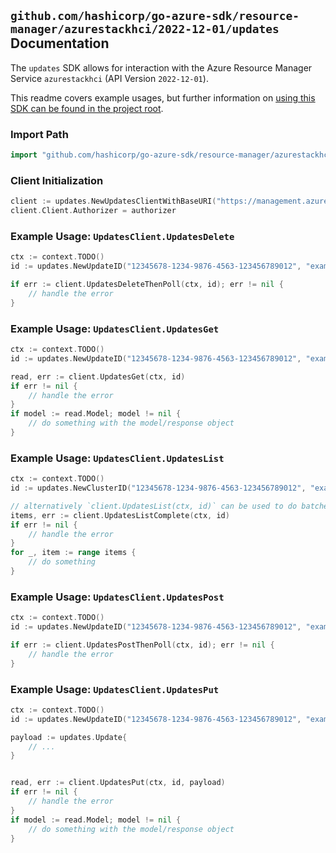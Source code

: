 
## `github.com/hashicorp/go-azure-sdk/resource-manager/azurestackhci/2022-12-01/updates` Documentation

The `updates` SDK allows for interaction with the Azure Resource Manager Service `azurestackhci` (API Version `2022-12-01`).

This readme covers example usages, but further information on [using this SDK can be found in the project root](https://github.com/hashicorp/go-azure-sdk/tree/main/docs).

### Import Path

```go
import "github.com/hashicorp/go-azure-sdk/resource-manager/azurestackhci/2022-12-01/updates"
```


### Client Initialization

```go
client := updates.NewUpdatesClientWithBaseURI("https://management.azure.com")
client.Client.Authorizer = authorizer
```


### Example Usage: `UpdatesClient.UpdatesDelete`

```go
ctx := context.TODO()
id := updates.NewUpdateID("12345678-1234-9876-4563-123456789012", "example-resource-group", "clusterValue", "updateValue")

if err := client.UpdatesDeleteThenPoll(ctx, id); err != nil {
	// handle the error
}
```


### Example Usage: `UpdatesClient.UpdatesGet`

```go
ctx := context.TODO()
id := updates.NewUpdateID("12345678-1234-9876-4563-123456789012", "example-resource-group", "clusterValue", "updateValue")

read, err := client.UpdatesGet(ctx, id)
if err != nil {
	// handle the error
}
if model := read.Model; model != nil {
	// do something with the model/response object
}
```


### Example Usage: `UpdatesClient.UpdatesList`

```go
ctx := context.TODO()
id := updates.NewClusterID("12345678-1234-9876-4563-123456789012", "example-resource-group", "clusterValue")

// alternatively `client.UpdatesList(ctx, id)` can be used to do batched pagination
items, err := client.UpdatesListComplete(ctx, id)
if err != nil {
	// handle the error
}
for _, item := range items {
	// do something
}
```


### Example Usage: `UpdatesClient.UpdatesPost`

```go
ctx := context.TODO()
id := updates.NewUpdateID("12345678-1234-9876-4563-123456789012", "example-resource-group", "clusterValue", "updateValue")

if err := client.UpdatesPostThenPoll(ctx, id); err != nil {
	// handle the error
}
```


### Example Usage: `UpdatesClient.UpdatesPut`

```go
ctx := context.TODO()
id := updates.NewUpdateID("12345678-1234-9876-4563-123456789012", "example-resource-group", "clusterValue", "updateValue")

payload := updates.Update{
	// ...
}


read, err := client.UpdatesPut(ctx, id, payload)
if err != nil {
	// handle the error
}
if model := read.Model; model != nil {
	// do something with the model/response object
}
```
